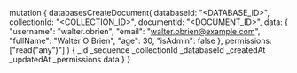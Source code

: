 mutation {
    databasesCreateDocument(
        databaseId: "<DATABASE_ID>",
        collectionId: "<COLLECTION_ID>",
        documentId: "<DOCUMENT_ID>",
        data: {
            "username": "walter.obrien",
            "email": "walter.obrien@example.com",
            "fullName": "Walter O'Brien",
            "age": 30,
            "isAdmin": false
        },
        permissions: ["read("any")"]
    ) {
        _id
        _sequence
        _collectionId
        _databaseId
        _createdAt
        _updatedAt
        _permissions
        data
    }
}
